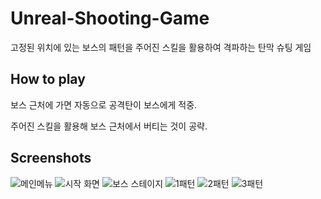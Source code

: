 # Unreal-Shooting-Game

고정된 위치에 있는 보스의 패턴을 주어진 스킬을 활용하여 격파하는 탄막 슈팅 게임

## How to play
보스 근처에 가면 자동으로 공격탄이 보스에게 적중.

주어진 스킬을 활용해 보스 근처에서 버티는 것이 공략.

## Screenshots
![메인메뉴](https://user-images.githubusercontent.com/86253257/192221281-0585edd6-3c67-43d9-9303-3093e6621d7e.PNG)
![시작 화면](https://user-images.githubusercontent.com/86253257/192221294-533ba048-7ff8-460e-9af1-92238d2522f9.PNG)
![보스 스테이지](https://user-images.githubusercontent.com/86253257/192221304-2cc851ed-3148-4dd1-ae0a-30e3b8582af8.PNG)
![1패턴](https://user-images.githubusercontent.com/86253257/192221321-4415fdf2-8124-462a-893b-9175cac86a76.PNG)
![2패턴](https://user-images.githubusercontent.com/86253257/192221330-67187924-31ba-4fb5-b596-984c1dab9512.PNG)
![3패턴](https://user-images.githubusercontent.com/86253257/192221338-5b02065c-d2ea-4ae8-8a55-2224834522e6.PNG)
